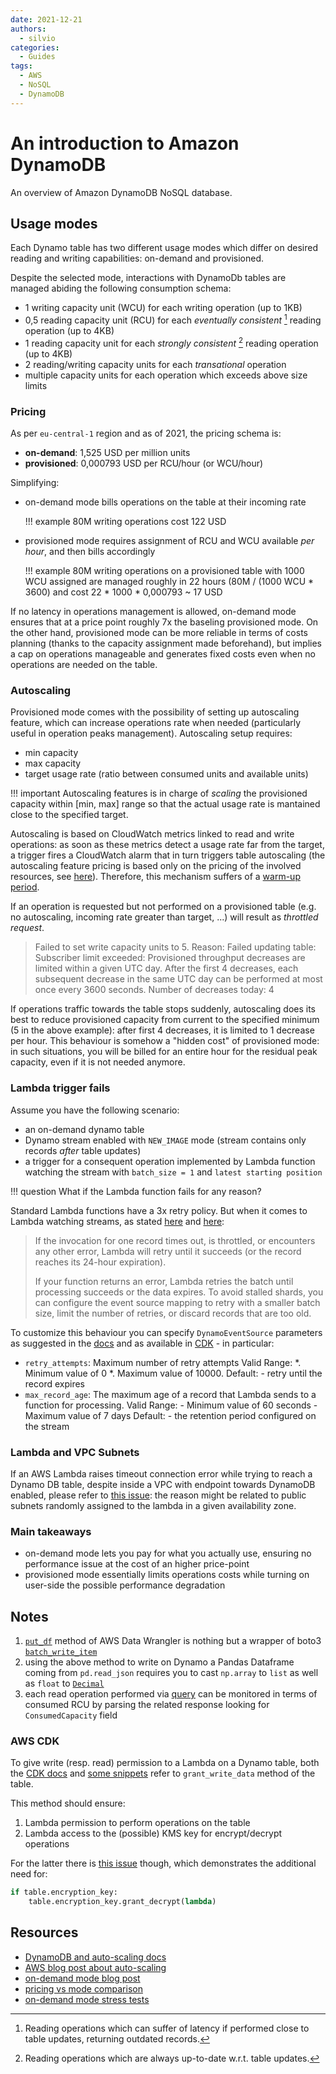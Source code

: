 ```yaml
---
date: 2021-12-21
authors:
  - silvio
categories:
  - Guides
tags:
  - AWS
  - NoSQL
  - DynamoDB
---
```


# An introduction to Amazon DynamoDB

An overview of Amazon DynamoDB NoSQL database.

<!-- more -->

## Usage modes

Each Dynamo table has two different usage modes which differ on desired reading and writing capabilities: on-demand and provisioned.

Despite the selected mode, interactions with DynamoDb tables are managed abiding the following consumption schema:

- 1 writing capacity unit (WCU) for each writing operation (up to 1KB)
- 0,5 reading capacity unit (RCU) for each _eventually consistent_ [^1] reading operation (up to 4KB)
- 1 reading capacity unit for each _strongly consistent_ [^2] reading operation (up to 4KB)
- 2 reading/writing capacity units for each _transational_ operation
- multiple capacity units for each operation which exceeds above size limits

### Pricing

As per `eu-central-1` region and as of 2021, the pricing schema is:

- **on-demand**: 1,525 USD per million units
- **provisioned**: 0,000793 USD per RCU/hour (or WCU/hour)

Simplifying:

- on-demand mode bills operations on the table at their incoming rate

	!!! example
		80M writing operations cost 122 USD

- provisioned mode requires assignment of RCU and WCU available _per hour_, and then bills accordingly

	!!! example
		80M writing operations on a provisioned table with 1000 WCU assigned are managed roughly in 22 hours (80M / (1000 WCU * 3600) and cost 22 * 1000 * 0,000793 ~ 17 USD

If no latency in operations management is allowed, on-demand mode ensures that at a price point roughly 7x the baseling provisioned mode. On the other hand, provisioned mode can be more reliable in terms of costs planning (thanks to the capacity assignment made beforehand), but implies a cap on operations manageable and generates fixed costs even when no operations are needed on the table.

### Autoscaling

Provisioned mode comes with the possibility of setting up autoscaling feature, which can increase operations rate when needed (particularly useful in operation peaks management). Autoscaling setup requires:

- min capacity
- max capacity
- target usage rate (ratio between consumed units and available units)

!!! important
	Autoscaling features is in charge of _scaling_ the provisioned capacity within [min, max] range so that the actual usage rate is mantained close to the specified target.

Autoscaling is based on CloudWatch metrics linked to read and write operations: as soon as these metrics detect a usage rate far from the target, a trigger fires a CloudWatch alarm that in turn triggers table autoscaling (the autoscaling feature pricing is based only on the pricing of the involved resources, see [here](https://aws.amazon.com/autoscaling/pricing/)). Therefore, this mechanism suffers of a [warm-up period](https://theburningmonk.com/2017/08/the-problems-with-dynamodb-auto-scaling-and-how-it-might-be-improved/).

If an operation is requested but not performed on a provisioned table (e.g. no autoscaling, incoming rate greater than target, ...) will result as _throttled request_.

> Failed to set write capacity units to 5. Reason: Failed updating table: Subscriber limit exceeded: Provisioned throughput decreases are limited within a given UTC day. After the first 4 decreases, each subsequent decrease in the same UTC day can be performed at most once every 3600 seconds. Number of decreases today: 4

If operations traffic towards the table stops suddenly, autoscaling does its best to reduce provisioned capacity from current to the specified minimum (5 in the above example): after first 4 decreases, it is limited to 1 decrease per hour. This behaviour is somehow a "hidden cost" of provisioned mode: in such situations, you will be billed for an entire hour for the residual peak capacity, even if it is not needed anymore.

### Lambda trigger fails

Assume you have the following scenario:
 
- an on-demand dynamo table
- Dynamo stream enabled with `NEW_IMAGE` mode (stream contains only records _after_ table updates)
- a trigger for a consequent operation implemented by Lambda function watching the stream with `batch_size = 1` and `latest starting position`

!!! question
	What if the Lambda function fails for any reason?

Standard Lambda functions have a 3x retry policy. But when it comes to Lambda watching streams, as stated [here](https://docs.aws.amazon.com/lambda/latest/dg/with-ddb.html#services-dynamodb-api) and [here](https://aws.amazon.com/lambda/faqs/?nc1=h_ls):

> If the invocation for one record times out, is throttled, or encounters any other error, Lambda will retry until it succeeds (or the record reaches its 24-hour expiration).
>
> If your function returns an error, Lambda retries the batch until processing succeeds or the data expires. To avoid stalled shards, you can configure the event source mapping to retry with a smaller batch size, limit the number of retries, or discard records that are too old.

To customize this behaviour you can specify `DynamoEventSource` parameters as suggested in the [docs](https://docs.aws.amazon.com/lambda/latest/dg/with-ddb.html#services-dynamodb-eventsourcemapping) and as available in [CDK](https://docs.aws.amazon.com/cdk/api/latest/python/aws_cdk.aws_lambda_event_sources/DynamoEventSource.html) - in particular:

- `retry_attempts`: Maximum number of retry attempts Valid Range: \*. Minimum value of 0 \*. Maximum value of 10000. Default: - retry until the record expires
- `max_record_age`: The maximum age of a record that Lambda sends to a function for processing. Valid Range: - Minimum value of 60 seconds - Maximum value of 7 days Default: - the retention period configured on the stream

### Lambda and VPC Subnets

If an AWS Lambda raises timeout connection error while trying to reach a Dynamo DB table, despite inside a VPC with endpoint towards DynamoDB enabled, please refer to [this issue](https://stackoverflow.com/a/54789779): the reason might be related to public subnets randomly assigned to the lambda in a given availability zone.

### Main takeaways

- on-demand mode lets you pay for what you actually use, ensuring no performance issue at the cost of an higher price-point
- provisioned mode essentially limits operations costs while turning on user-side the possible performance degradation

## Notes

1. [`put_df`](https://aws-data-wrangler.readthedocs.io/en/2.4.0-docs/stubs/awswrangler.dynamodb.put_df.html#awswrangler.dynamodb.put_df) method of AWS Data Wrangler is nothing but a wrapper of boto3 [`batch_write_item`](https://boto3.amazonaws.com/v1/documentation/api/latest/reference/services/dynamodb.html#DynamoDB.Client.batch_write_item)
2. using the above method to write on Dynamo a Pandas Dataframe coming from `pd.read_json` requires you to cast `np.array` to `list` as well as `float` to [`Decimal`](https://docs.python.org/3/library/decimal.html)
3. each read operation performed via [query](https://boto3.amazonaws.com/v1/documentation/api/latest/reference/services/dynamodb.html#DynamoDB.Client.query) can be monitored in terms of consumed RCU by parsing the related response looking for `ConsumedCapacity` field

### AWS CDK

To give write (resp. read) permission to a Lambda on a Dynamo table, both the [CDK docs](https://docs.aws.amazon.com/cdk/api/latest/python/aws_cdk.aws_dynamodb/Table.html#aws_cdk.aws_dynamodb.Table.grant_write_data) and [some snippets](https://github.com/aws-samples/aws-cdk-examples/blob/master/python/dynamodb-lambda/dynamodb_lambda/dynamodb_lambda_stack.py) refer to `grant_write_data` method of the table.

This method should ensure:

1. Lambda permission to perform operations on the table
2. Lambda access to the (possible) KMS key for encrypt/decrypt operations

For the latter there is [this issue](https://github.com/aws/aws-cdk/issues/10010) though, which demonstrates the additional need for:

```python
if table.encryption_key:
    table.encryption_key.grant_decrypt(lambda)
```

## Resources

- [DynamoDB and auto-scaling docs](https://docs.aws.amazon.com/amazondynamodb/latest/developerguide/AutoScaling.html)
- [AWS blog post about auto-scaling](https://aws.amazon.com/it/blogs/database/amazon-dynamodb-auto-scaling-performance-and-cost-optimization-at-any-scale/)
- [on-demand mode blog post](https://www.serverless.com/blog/dynamodb-on-demand-serverless)
- [pricing vs mode comparison](https://www.trek10.com/blog/findev-dynamodb-pricing-analysis)
- [on-demand mode stress tests](https://theburningmonk.com/2019/03/understanding-the-scaling-behaviour-of-dynamodb-ondemand-tables/)

[^1]: Reading operations which can suffer of latency if performed close to table updates, returning outdated records.
[^2]: Reading operations which are always up-to-date w.r.t. table updates.
